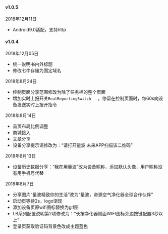 

#### v1.0.5
2018年12月11日
- Android9.0适配，支持http

#### v1.0.4
2018年12月05日
- 统一说明书内外标题
- 修改七牛存储为固定域名

2018年8月24日

- 控制页面分享范围修改为除了任务栏的整个页面
- 增加实时上报开关`RealReportingSwitch   `，停留在控制页面时，每60s向设备发送实时上报开指令

2018年8月14日

- 首页布局比例调整
- 商城接入
- 文章分享
- 设备分享提示语修改为：“请打开量波·未来APP扫描该二维码”

2018年8月13日

- 设备历史数据分享：“我在用量波”改为设备昵称，添加默认头像，用户昵称没有用手机号代替

2018年8月7日

- 分享图片“量波精致你的生活”改为“量波，帝源空气净化器全球合作伙伴”
- 启动页等待2s，logo渐现
- 添加设备页原wifi图标替换为gif图
- LB系列配置说明第2项修改为：“长按净化器侧面WIFI图标旁边按键配置3秒以上”
- 登录页获取验证码背景色改成主题蓝色



